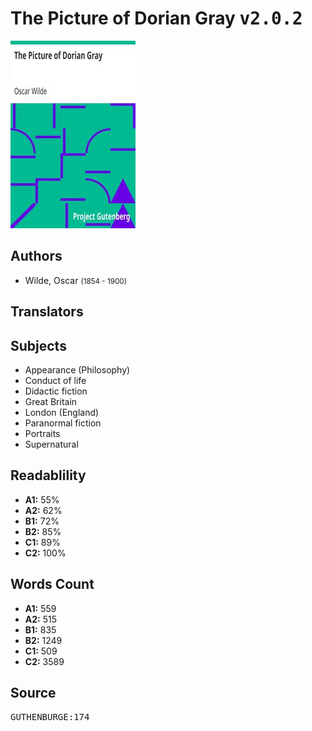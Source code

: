 # The Picture of Dorian Gray <kbd>v2.0.2</kbd>

![](./cover.medium.jpg "")

## Authors


 - Wilde, Oscar <small>(1854 - 1900)</small>

## Translators



## Subjects


 - Appearance (Philosophy)
 - Conduct of life
 - Didactic fiction
 - Great Britain
 - London (England)
 - Paranormal fiction
 - Portraits
 - Supernatural

## Readablility


 - **A1:** 55%
 - **A2:** 62%
 - **B1:** 72%
 - **B2:** 85%
 - **C1:** 89%
 - **C2:** 100%

## Words Count


 - **A1:** 559
 - **A2:** 515
 - **B1:** 835
 - **B2:** 1249
 - **C1:** 509
 - **C2:** 3589

## Source


<kbd>GUTHENBURGE:174</kbd>
